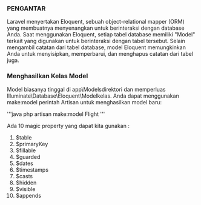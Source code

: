 ### PENGANTAR 

Laravel menyertakan Eloquent, sebuah object-relational mapper (ORM) yang membuatnya menyenangkan untuk berinteraksi dengan database Anda. Saat menggunakan Eloquent, setiap tabel database memiliki "Model" terkait yang digunakan untuk berinteraksi dengan tabel tersebut. Selain mengambil catatan dari tabel database, model Eloquent memungkinkan Anda untuk menyisipkan, memperbarui, dan menghapus catatan dari tabel juga.

### Menghasilkan Kelas Model

Model biasanya tinggal di app\Modelsdirektori dan memperluas Illuminate\Database\Eloquent\Modelkelas. Anda dapat menggunakan make:model perintah Artisan untuk menghasilkan model baru:

'''java 
php artisan make:model Flight
'''

Ada 10 magic property yang dapat kita gunakan :

1. $table
2. $primaryKey
3. $fillable
4. $guarded
5. $dates
6. $timestamps
7. $casts
8. $hidden
9. $visible
10. $appends